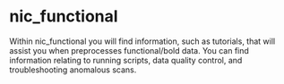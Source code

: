 # nic_functional

Within nic_functional you will find information, such as tutorials, that will assist you when preprocesses functional/bold data. You can find information relating to running scripts, data quality control, and troubleshooting anomalous scans.
